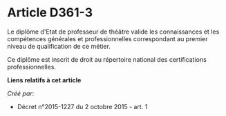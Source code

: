 # Article D361-3

Le diplôme d'Etat de professeur de théâtre valide les connaissances et les compétences générales et professionnelles
correspondant au premier niveau de qualification de ce métier. 

Ce diplôme est inscrit de droit au répertoire national des certifications professionnelles.

**Liens relatifs à cet article**

_Créé par_:

  - Décret n°2015-1227 du 2 octobre 2015 - art. 1
